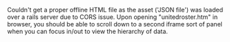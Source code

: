 Couldn't get a proper offline HTML file as the asset ('JSON file') was loaded over a rails server due to CORS issue. Upon opening "unitedroster.htm" in browser, you should be able to scroll down to a second iframe sort of panel when you can focus in/out to view the hierarchy of data.
